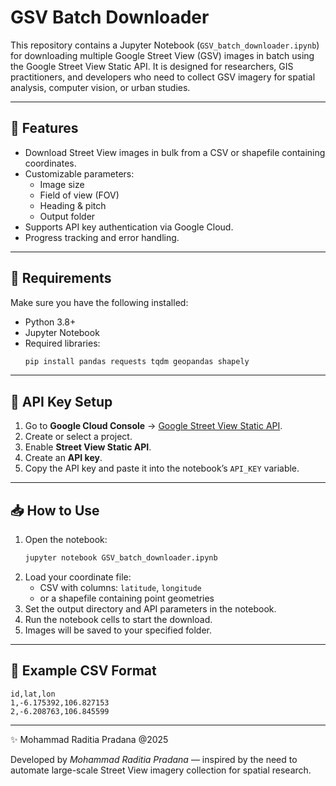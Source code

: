# GSV Batch Downloader

This repository contains a Jupyter Notebook (`GSV_batch_downloader.ipynb`) for downloading multiple Google Street View (GSV) images in batch using the Google Street View Static API. It is designed for researchers, GIS practitioners, and developers who need to collect GSV imagery for spatial analysis, computer vision, or urban studies.

---

## 📌 Features

- Download Street View images in bulk from a CSV or shapefile containing coordinates.
- Customizable parameters:
  - Image size
  - Field of view (FOV)
  - Heading & pitch
  - Output folder
- Supports API key authentication via Google Cloud.
- Progress tracking and error handling.

---

## 📂 Requirements

Make sure you have the following installed:

- Python 3.8+
- Jupyter Notebook
- Required libraries:
  ```bash
  pip install pandas requests tqdm geopandas shapely
  ```

---

## 🔑 API Key Setup

1. Go to **Google Cloud Console** → [Google Street View Static API](https://developers.google.com/maps/documentation/streetview/overview).
2. Create or select a project.
3. Enable **Street View Static API**.
4. Create an **API key**.
5. Copy the API key and paste it into the notebook’s `API_KEY` variable.

---

## 📥 How to Use

1. Open the notebook:
   ```bash
   jupyter notebook GSV_batch_downloader.ipynb
   ```
2. Load your coordinate file:
   - CSV with columns: `latitude`, `longitude`
   - or a shapefile containing point geometries
3. Set the output directory and API parameters in the notebook.
4. Run the notebook cells to start the download.
5. Images will be saved to your specified folder.

---

## 📄 Example CSV Format

```csv
id,lat,lon
1,-6.175392,106.827153
2,-6.208763,106.845599
```


---

 ✨ Mohammad Raditia Pradana @2025

Developed by *Mohammad Raditia Pradana* — inspired by the need to automate large-scale Street View imagery collection for spatial research.
